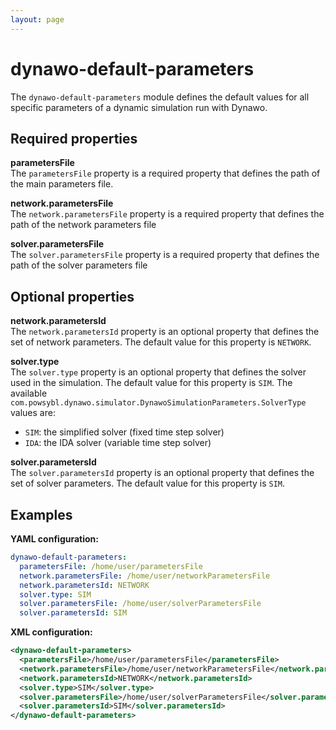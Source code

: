 ```yaml
---
layout: page
--- 
```


# dynawo-default-parameters
The `dynawo-default-parameters` module defines the default values for all specific parameters of a dynamic simulation run with Dynawo. 

## Required properties

**parametersFile**  
The `parametersFile` property is a required property that defines the path of the main parameters file.

**network.parametersFile**  
The `network.parametersFile` property is a required property that defines the path of the network parameters file

**solver.parametersFile**  
The `solver.parametersFile` property is a required property that defines the path of the solver parameters file

## Optional properties

**network.parametersId**  
The `network.parametersId` property is an optional property that defines the set of network parameters. The default value for this property is `NETWORK`.

**solver.type**  
The `solver.type` property is an optional property that defines the solver used in the simulation. The default value for this property is `SIM`. The available `com.powsybl.dynawo.simulator.DynawoSimulationParameters.SolverType`
values are:
- `SIM`: the simplified solver (fixed time step solver)
- `IDA`: the IDA solver (variable time step solver)

**solver.parametersId**  
The `solver.parametersId` property is an optional property that defines the set of solver parameters. The default value for this property is `SIM`.

## Examples

**YAML configuration:**
```yaml
dynawo-default-parameters:
  parametersFile: /home/user/parametersFile
  network.parametersFile: /home/user/networkParametersFile
  network.parametersId: NETWORK
  solver.type: SIM
  solver.parametersFile: /home/user/solverParametersFile
  solver.parametersId: SIM
```

**XML configuration:**
```xml
<dynawo-default-parameters>
  <parametersFile>/home/user/parametersFile</parametersFile>
  <network.parametersFile>/home/user/networkParametersFile</network.parametersFile>
  <network.parametersId>NETWORK</network.parametersId>
  <solver.type>SIM</solver.type>
  <solver.parametersFile>/home/user/solverParametersFile</solver.parametersFile>
  <solver.parametersId>SIM</solver.parametersId>
</dynawo-default-parameters>
```
